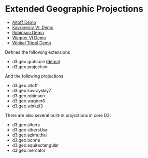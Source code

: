 # Extended Geographic Projections

* [Aitoff Demo](http://bl.ocks.org/3682698)
* [Kavrayskiy VII Demo](http://bl.ocks.org/3710082)
* [Robinson Demo](http://bl.ocks.org/3710566)
* [Wagner VI Demo](http://bl.ocks.org/3710148)
* [Winkel Tripel Demo](http://bl.ocks.org/3682676)

Defines the following extensions

* d3.geo.graticule ([demo](http://bl.ocks.org/3664049))
* d3.geo.projection

And the following projections

* d3.geo.aitoff
* d3.geo.kavrayskiy7
* d3.geo.robinson
* d3.geo.wagner6
* d3.geo.winkel3

There are also several built-in projections in core D3:

* d3.geo.albers
* d3.geo.albersUsa
* d3.geo.azimuthal
* d3.geo.bonne
* d3.geo.equirectangular
* d3.geo.mercator
